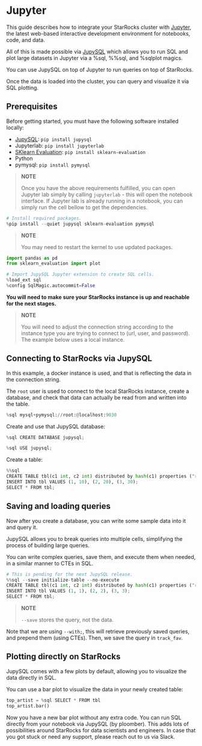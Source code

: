 # Jupyter

This guide describes how to integrate your StarRocks cluster with [Jupyter](https://jupyter.org/), the latest web-based interactive development environment for notebooks, code, and data.

All of this is made possible via [JupySQL](https://jupysql.ploomber.io/) which allows you to run SQL and plot large datasets in Jupyter via a %sql, %%sql, and %sqlplot magics.

You can use JupySQL on top of Jupyter to run queries on top of StarRocks.

Once the data is loaded into the cluster, you can query and visualize it via SQL plotting.

## Prerequisites

Before getting started, you must have the following software installed locally:

- [JupySQL](https://jupysql.ploomber.io/en/latest/quick-start.html): `pip install jupysql`
- Jupyterlab: `pip install jupyterlab`
- [SKlearn Evaluation](https://github.com/ploomber/sklearn-evaluation): `pip install sklearn-evaluation`
- Python
- pymysql: `pip install pymysql`

> **NOTE**
>
> Once you have the above requirements fulfilled, you can open Jupyter lab simply by calling `jupyterlab` - this will open the notebook interface.
> If Jupyter lab is already running in a notebook, you can simply run the cell bellow to get the dependencies.

```python
# Install required packages.
%pip install --quiet jupysql sklearn-evaluation pymysql
```

> **NOTE**
>
> You may need to restart the kernel to use updated packages.

```python
import pandas as pd
from sklearn_evaluation import plot

# Import JupySQL Jupyter extension to create SQL cells.
%load_ext sql
%config SqlMagic.autocommit=False
```

**You will need to make sure your StarRocks instance is up and reachable for the next stages.**

> **NOTE**
>
> You will need to adjust the connection string according to the instance type you are trying to connect to (url, user, and password). The example below uses a local instance.

## Connecting to StarRocks via JupySQL

In this example, a docker instance is used, and that is reflecting the data in the connection string.

The `root` user is used to connect to the local StarRocks instance, create a database, and check that data can actually be read from and written into the table.

```python
%sql mysql+pymysql://root:@localhost:9030
```

Create and use that JupySQL database:

```python
%sql CREATE DATABASE jupysql;
```

```python
%sql USE jupysql;
```

Create a table:

```python
%%sql
CREATE TABLE tbl(c1 int, c2 int) distributed by hash(c1) properties ("replication_num" = "1");
INSERT INTO tbl VALUES (1, 10), (2, 20), (3, 30);
SELECT * FROM tbl;
```

## Saving and loading queries

Now after you create a database, you can write some sample data into it and query it.

JupySQL allows you to break queries into multiple cells, simplifying the process of building large queries.

You can write complex queries, save them, and execute them when needed, in a similar manner to CTEs in SQL.

```python
# This is pending for the next JupySQL release.
%%sql --save initialize-table --no-execute
CREATE TABLE tbl(c1 int, c2 int) distributed by hash(c1) properties ("replication_num" = "1");
INSERT INTO tbl VALUES (1, 1), (2, 2), (3, 3);
SELECT * FROM tbl;
```

> **NOTE**
>
> `--save` stores the query, not the data.

Note that we are using `--with;`, this will retrieve previously saved queries, and prepend them (using CTEs). Then, we save the query in `track_fav`.

## Plotting directly on StarRocks

JupySQL comes with a few plots by default, allowing you to visualize the data directly in SQL.

You can use a bar plot to visualize the data in your newly created table:

```python
top_artist = %sql SELECT * FROM tbl
top_artist.bar()
```

Now you have a new bar plot without any extra code. You can run SQL directly from your notebook via JupySQL (by ploomber). This adds lots of possibilities around StarRocks for data scientists and engineers. In case that you got stuck or need any support, please reach out to us via Slack.
